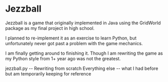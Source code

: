 Jezzball
========

Jezzball is a game that originally implemented in Java using the GridWorld package as my final project in high school.

I planned to re-implement it as an exercise to learn Python, but unfortunately never got past a problem with the game mechanics.

I am finally getting around to finishing it. Though I am rewriting the game as
my Python style from 1+ year ago was not the greatest.

jezzball.py -- Rewriting from scratch
Everything else -- what I had before but am temporarily keeping for reference